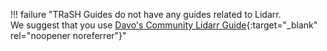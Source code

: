 <!-- markdownlint-disable MD041-->
!!! failure "TRaSH Guides do not have any guides related to Lidarr.<br>We suggest that you use [Davo's Community Lidarr Guide](https://wiki.servarr.com/lidarr/community-guide "Like TRaSH Guides, but Davo for Lidarr"){:target="\_blank" rel="noopener noreferrer"}"
<!-- markdownlint-enable MD041-->
